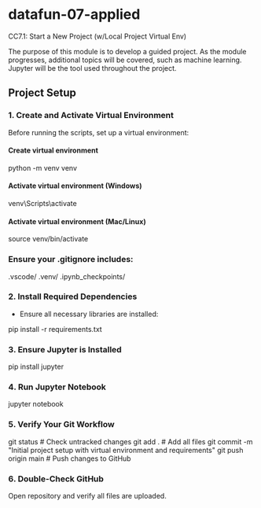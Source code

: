 # datafun-07-applied
CC7.1: Start a New Project (w/Local Project Virtual Env)


The purpose of this module is to develop a guided project. As the module progresses, additional topics will be covered, such as machine learning. Jupyter will be the tool used throughout the project.


 ## Project Setup

### 1️. Create and Activate Virtual Environment

Before running the scripts, set up a virtual environment:

#### Create virtual environment
python -m venv venv

#### Activate virtual environment (Windows)
venv\Scripts\activate

#### Activate virtual environment (Mac/Linux)

source venv/bin/activate

### Ensure your .gitignore includes:

.vscode/
.venv/
.ipynb_checkpoints/

### 2️. Install Required Dependencies

* Ensure all necessary libraries are installed:

pip install -r requirements.txt

### 3️. Ensure Jupyter is Installed

pip install jupyter


### 4️. Run Jupyter Notebook

jupyter notebook

### 5️. Verify Your Git Workflow

git status  # Check untracked changes
git add .   # Add all files
git commit -m "Initial project setup with virtual environment and requirements"
git push origin main  # Push changes to GitHub

### 6️. Double-Check GitHub

Open repository and verify all files are uploaded.